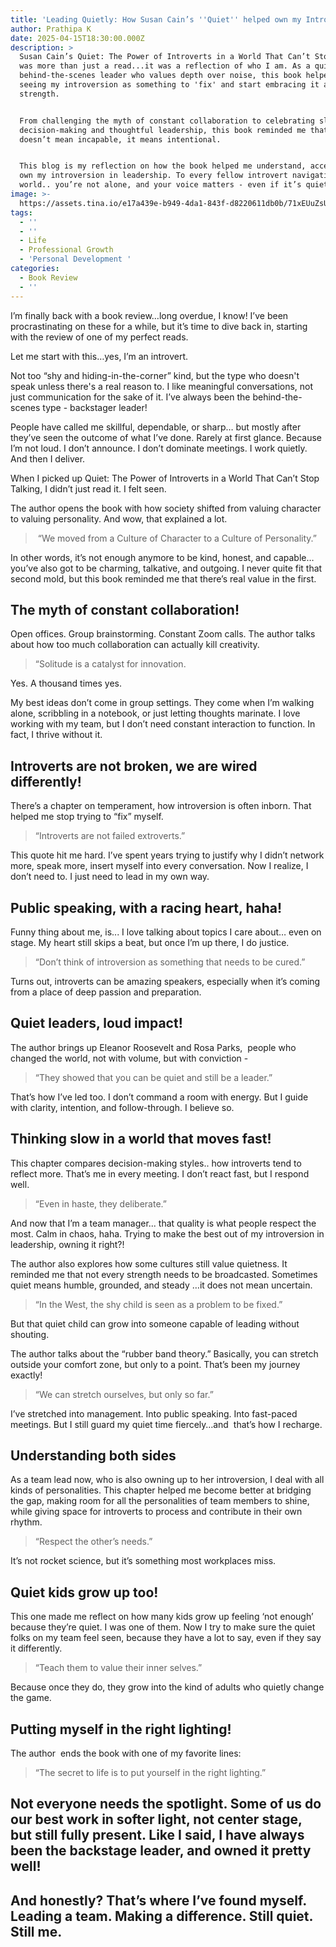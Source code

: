 ```yaml
---
title: 'Leading Quietly: How Susan Cain’s ''Quiet'' helped own my Introversion '
author: Prathipa K
date: 2025-04-15T18:30:00.000Z
description: >
  Susan Cain’s Quiet: The Power of Introverts in a World That Can’t Stop Talking
  was more than just a read...it was a reflection of who I am. As a quiet,
  behind-the-scenes leader who values depth over noise, this book helped me stop
  seeing my introversion as something to 'fix' and start embracing it as a
  strength.


  From challenging the myth of constant collaboration to celebrating slow
  decision-making and thoughtful leadership, this book reminded me that quiet
  doesn’t mean incapable, it means intentional.


  This blog is my reflection on how the book helped me understand, accept, and
  own my introversion in leadership. To every fellow introvert navigating a loud
  world.. you’re not alone, and your voice matters - even if it’s quiet!
image: >-
  https://assets.tina.io/e17a439e-b949-4da1-843f-d8220611db0b/71xEUuZsUoL._AC_UF1000,1000_QL80_.jpg
tags:
  - ''
  - ''
  - Life
  - Professional Growth
  - 'Personal Development '
categories:
  - Book Review
  - ''
---
```


I’m finally back with a book review…long overdue, I know! I’ve been procrastinating on these for a while, but it’s time to dive back in, starting with the review of one of my perfect reads.

Let me start with this…yes, I’m an introvert.

Not too “shy and hiding-in-the-corner” kind, but the type who doesn't speak unless there's a real reason to. I like meaningful conversations, not just communication for the sake of it. I’ve always been the behind-the-scenes type - backstager leader!

People have called me skillful, dependable, or sharp… but mostly after they’ve seen the outcome of what I’ve done. Rarely at first glance. Because I’m not loud. I don’t announce. I don’t dominate meetings. I work quietly. And then I deliver.

When I picked up Quiet: The Power of Introverts in a World That Can’t Stop Talking, I didn’t just read it. I felt seen.

The author opens the book with how society shifted from valuing character to valuing personality. And wow, that explained a lot.

>  “We moved from a Culture of Character to a Culture of Personality.”

In other words, it’s not enough anymore to be kind, honest, and capable… you’ve also got to be charming, talkative, and outgoing. I never quite fit that second mold, but this book reminded me that there’s real value in the first.

## The myth of constant collaboration!

Open offices. Group brainstorming. Constant Zoom calls. The author talks about how too much collaboration can actually kill creativity.

> “Solitude is a catalyst for innovation.

Yes. A thousand times yes.

My best ideas don’t come in group settings. They come when I’m walking alone, scribbling in a notebook, or just letting thoughts marinate. I love working with my team, but I don’t need constant interaction to function. In fact, I thrive without it. 

## Introverts are not broken, we are wired differently!

There’s a chapter on temperament, how introversion is often inborn. That helped me stop trying to “fix” myself.

> “Introverts are not failed extroverts.”

This quote hit me hard. I’ve spent years trying to justify why I didn’t network more, speak more, insert myself into every conversation. Now I realize, I don’t need to. I just need to lead in my own way.

## Public speaking, with a racing heart, haha! 

Funny thing about me, is... I love talking about topics I care about… even on stage. My heart still skips a beat, but once I’m up there, I do justice.

> “Don’t think of introversion as something that needs to be cured.”

Turns out, introverts can be amazing speakers, especially when it’s coming from a place of deep passion and preparation. 

## Quiet leaders, loud impact!

The author brings up Eleanor Roosevelt and Rosa Parks,  people who changed the world, not with volume, but with conviction -

> “They showed that you can be quiet and still be a leader.”

That’s how I’ve led too. I don’t command a room with energy. But I guide with clarity, intention, and follow-through. I believe so. 

## Thinking slow in a world that moves fast!

This chapter compares decision-making styles.. how introverts tend to reflect more. That’s me in every meeting. I don’t react fast, but I respond well.

> “Even in haste, they deliberate.”

And now that I’m a team manager... that quality is what people respect the most. Calm in chaos, haha. Trying to make the best out of my introversion in leadership, owning it right?!

The author  also explores how some cultures still value quietness. It reminded me that not every strength needs to be broadcasted. Sometimes quiet means humble, grounded, and steady …it does not mean uncertain.

> “In the West, the shy child is seen as a problem to be fixed.”

But that quiet child can grow into someone capable of leading without shouting.

The author talks about the “rubber band theory.” Basically, you can stretch outside your comfort zone, but only to a point. That’s been my journey exactly!

> “We can stretch ourselves, but only so far.”

I’ve stretched into management. Into public speaking. Into fast-paced meetings. But I still guard my quiet time fiercely…and  that’s how I recharge.

## Understanding both sides 

As a team lead now, who is also owning up to her introversion, I deal with all kinds of personalities. This chapter helped me become better at bridging the gap, making room for all the personalities of team members to shine, while giving space for introverts to process and contribute in their own rhythm. 

> “Respect the other’s needs.”

It’s not rocket science, but it’s something most workplaces miss.

## Quiet kids grow up too!

This one made me reflect on how many kids grow up feeling ‘not enough’ because they’re quiet. I was one of them. Now I try to make sure the quiet folks on my team feel seen, because they have a lot to say, even if they say it differently.

> “Teach them to value their inner selves.”

Because once they do, they grow into the kind of adults who quietly change the game.

## Putting myself in the right lighting!

The author  ends the book with one of my favorite lines:

> “The secret to life is to put yourself in the right lighting.”

## Not everyone needs the spotlight. Some of us do our best work in softer light, not center stage, but still fully present. Like I said, I have always been the backstage leader, and owned it pretty well!

## And honestly? That’s where I’ve found myself. Leading a team. Making a difference. Still quiet. Still me.
